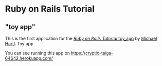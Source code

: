 # Ruby on Rails Tutorial

## "toy app"

This is the first application for the
[*Ruby on Rails Tutorial* toy_app](https://railstutorial.jp/chapters/toy_app)
by [Michael Hartl](http://www.michaelhartl.com/). Toy app

You can see running this app on https://cryptic-taiga-64642.herokuapp.com/

